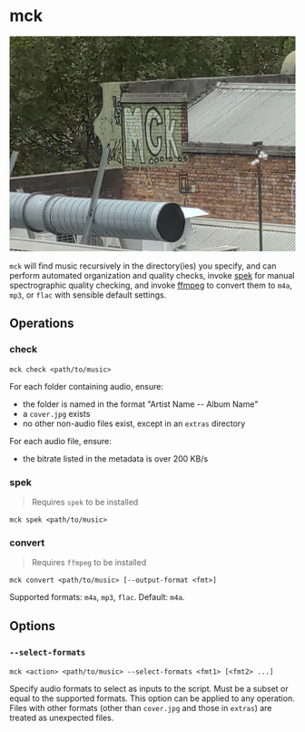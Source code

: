 # mck

![mck](mck.jpg)

`mck` will find music recursively in the directory(ies) you specify, and can perform automated organization and quality checks, invoke [spek](https://github.com/alexkay/spek) for manual spectrographic quality checking, and invoke [ffmpeg](https://www.ffmpeg.org/download.html) to convert them to `m4a`, `mp3`, or `flac` with sensible default settings.

## Operations

### check

```
mck check <path/to/music>
```

For each folder containing audio, ensure:

* the folder is named in the format "Artist Name -- Album Name"
* a `cover.jpg` exists
* no other non-audio files exist, except in an `extras` directory

For each audio file, ensure:

* the bitrate listed in the metadata is over 200 KB/s

### spek

> Requires `spek` to be installed

```
mck spek <path/to/music>
```

### convert

> Requires `ffmpeg` to be installed

```
mck convert <path/to/music> [--output-format <fmt>]
```

Supported formats: `m4a`, `mp3`, `flac`. Default: `m4a`.

## Options

### `--select-formats`

```
mck <action> <path/to/music> --select-formats <fmt1> [<fmt2> ...]
```

Specify audio formats to select as inputs to the script. Must be a subset or equal to the supported formats. This option can be applied to any operation. Files with other formats (other than `cover.jpg` and those in `extras`) are treated as unexpected files.
